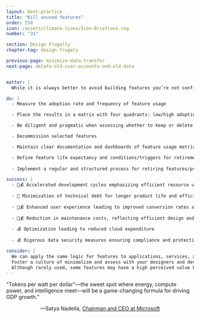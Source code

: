 ```yaml
---
layout: best-practice
title: "Kill unused features"
order: 550
icon: /assets/climate-icons/Icon-Briefcase.svg
number: "31"

section: Design Frugally
chapter-tag: design-frugaly

previous-page: minimize-data-transfer
next-page: delete-old-user-accounts-and-old-data


matter: |
  While it is always better to avoid building features you’re not confident will be used (see [Remove non-essential features from the scope](remove-non-essential-features-from-the-scope)), you still have a chance to remove them afterward. Trimming product bloat and eliminating unused features or features with low business value is crucial for efficiency, cost-effectiveness, and environmental sustainability. It enhances the user experience, reduces waste, and aligns with user needs.

do: |
  - Measure the adoption rate and frequency of feature usage

  - Place the results in a matrix with four quadrants: low/high adoption and low/high frequency

  - Be diligent and pragmatic when assessing whether to keep or delete features with low adoption and usage frequency

  - Decommission selected features

  - Maintain clear documentation and dashboards of feature usage metrics

  - Define feature life expectancy and conditions/triggers for retirement in the Product Requirement Documents (PRD)
  
  - Implement a regular and structured process for retiring features/products, see [chapter 1](embed-sustainability-into-your-rituals)

success: |
  - 🧑💰 Accelerated development cycles emphasizing efficient resource use
  
  - 🧑 Minimization of technical debt for longer product life and efficiency
  
  - 🧑💰 Enhanced user experience leading to improved conversion rates and overall satisfaction
  
  - 🧑💰 Reduction in maintenance costs, reflecting efficient design and execution
  
  - 💰 Optimization leading to reduced cloud expenditure
  
  - 💰 Rigorous data security measures ensuring compliance and protecting user trust

consider: |
  We can apply the same logic for features to applications, services, and products. Users can vary depending on whether the feature is designed for internal purposes (developers, customer support, etc.) or end-users.
  Foster a culture of minimalism and assess with your designers and developers what would be required to decommission selected features. Will this affect other parts of the experience, code, or business? Be thorough in anticipating these changes.
  Although rarely used, some features may have a high perceived value by users and may be required to match the competition. In some cases, it will be justified to keep them, but it should not be the default.
---
```


<div class="bigquote">
  <span class="highlight">"Tokens per watt per dollar"—the sweet spot where energy, compute power, and intelligence meet—will be a game-changing formula for driving GDP growth."</span>
</div>

<p style="text-align:center;">—Satya Nadella, <a href="https://www.linkedin.com/in/satyanadella?miniProfileUrn=urn%3Ali%3Afsd_profile%3AACoAAAEkwwAB9KEc2TrQgOLEQ-vzRyZeCDyc6DQ">Chairman and CEO at Microsoft</a></p>